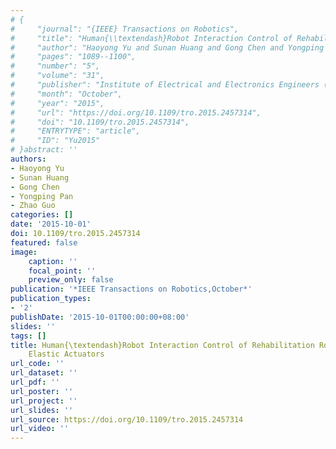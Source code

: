 ```yaml
---
# {
#     "journal": "{IEEE} Transactions on Robotics",
#     "title": "Human{\\textendash}Robot Interaction Control of Rehabilitation Robots With Series Elastic Actuators",
#     "author": "Haoyong Yu and Sunan Huang and Gong Chen and Yongping Pan and Zhao Guo",
#     "pages": "1089--1100",
#     "number": "5",
#     "volume": "31",
#     "publisher": "Institute of Electrical and Electronics Engineers ({IEEE})",
#     "month": "October",
#     "year": "2015",
#     "url": "https://doi.org/10.1109/tro.2015.2457314",
#     "doi": "10.1109/tro.2015.2457314",
#     "ENTRYTYPE": "article",
#     "ID": "Yu2015"
# }abstract: ''
authors:
- Haoyong Yu
- Sunan Huang
- Gong Chen
- Yongping Pan
- Zhao Guo
categories: []
date: '2015-10-01'
doi: 10.1109/tro.2015.2457314
featured: false
image:
    caption: ''
    focal_point: ''
    preview_only: false
publication: '*IEEE Transactions on Robotics,October*'
publication_types:
- '2'
publishDate: '2015-10-01T00:00:00+08:00'
slides: ''
tags: []
title: Human{\textendash}Robot Interaction Control of Rehabilitation Robots With Series
    Elastic Actuators
url_code: ''
url_dataset: ''
url_pdf: ''
url_poster: ''
url_project: ''
url_slides: ''
url_source: https://doi.org/10.1109/tro.2015.2457314
url_video: ''
---
```

